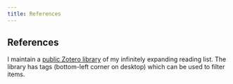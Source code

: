 ```yaml
---
title: References
---
```


## References

I maintain a [public Zotero
library](https://www.zotero.org/chenson2018/library) of my infinitely expanding
reading list. The library has tags (bottom-left corner on desktop) which can be
used to filter items.
